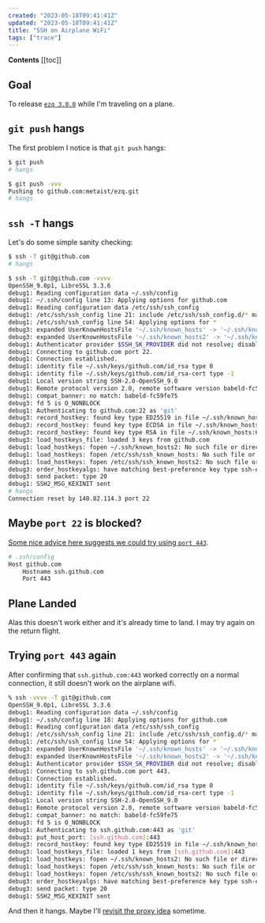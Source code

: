 ```yaml
---
created: "2023-05-18T09:41:41Z"
updated: "2023-05-18T09:41:41Z"
title: "SSH on Airplane WiFi"
tags: ["trace"]
---
```


**Contents**
[[toc]]

## Goal

To release [`ezq 3.0.0`]({{BLOG_URL}}/2023/05/ezq-3.0.0.html) while I'm traveling on a plane.

## `git push` hangs

The first problem I notice is that `git push` hangs:

```bash
$ git push
# hangs

$ git push -vvv
Pushing to github.com:metaist/ezq.git
# hangs
```

## `ssh -T` hangs

Let's do some simple sanity checking:

```bash
$ ssh -T git@github.com
# hangs

$ ssh -T git@github.com -vvvv
OpenSSH_9.0p1, LibreSSL 3.3.6
debug1: Reading configuration data ~/.ssh/config
debug1: ~/.ssh/config line 13: Applying options for github.com
debug1: Reading configuration data /etc/ssh/ssh_config
debug1: /etc/ssh/ssh_config line 21: include /etc/ssh/ssh_config.d/* matched no files
debug1: /etc/ssh/ssh_config line 54: Applying options for *
debug3: expanded UserKnownHostsFile '~/.ssh/known_hosts' -> '~/.ssh/known_hosts'
debug3: expanded UserKnownHostsFile '~/.ssh/known_hosts2' -> '~/.ssh/known_hosts2'
debug1: Authenticator provider $SSH_SK_PROVIDER did not resolve; disabling
debug1: Connecting to github.com port 22.
debug1: Connection established.
debug1: identity file ~/.ssh/keys/github.com/id_rsa type 0
debug1: identity file ~/.ssh/keys/github.com/id_rsa-cert type -1
debug1: Local version string SSH-2.0-OpenSSH_9.0
debug1: Remote protocol version 2.0, remote software version babeld-fc59fe75
debug1: compat_banner: no match: babeld-fc59fe75
debug3: fd 5 is O_NONBLOCK
debug1: Authenticating to github.com:22 as 'git'
debug3: record_hostkey: found key type ED25519 in file ~/.ssh/known_hosts:64
debug3: record_hostkey: found key type ECDSA in file ~/.ssh/known_hosts:65
debug3: record_hostkey: found key type RSA in file ~/.ssh/known_hosts:67
debug3: load_hostkeys_file: loaded 3 keys from github.com
debug1: load_hostkeys: fopen ~/.ssh/known_hosts2: No such file or directory
debug1: load_hostkeys: fopen /etc/ssh/ssh_known_hosts: No such file or directory
debug1: load_hostkeys: fopen /etc/ssh/ssh_known_hosts2: No such file or directory
debug3: order_hostkeyalgs: have matching best-preference key type ssh-ed25519-cert-v01@openssh.com, using HostkeyAlgorithms verbatim
debug3: send packet: type 20
debug1: SSH2_MSG_KEXINIT sent
# hangs
Connection reset by 140.82.114.3 port 22
```

## Maybe `port 22` is blocked?

[Some nice advice here suggests we could try using `port 443`](https://stackoverflow.com/questions/7953806/github-ssh-via-public-wifi-port-22-blocked).

```bash
# .ssh/config
Host github.com
    Hostname ssh.github.com
    Port 443
```

## Plane Landed

Alas this doesn't work either and it's already time to land. I may try again on the return flight.

## Trying `port 443` again

After confirming that `ssh.github.com:443` worked correctly on a normal connection, it still doesn't work on the airplane wifi.

```bash
% ssh -vvvv -T git@github.com
OpenSSH_9.0p1, LibreSSL 3.3.6
debug1: Reading configuration data ~/.ssh/config
debug1: ~/.ssh/config line 18: Applying options for github.com
debug1: Reading configuration data /etc/ssh/ssh_config
debug1: /etc/ssh/ssh_config line 21: include /etc/ssh/ssh_config.d/* matched no files
debug1: /etc/ssh/ssh_config line 54: Applying options for *
debug3: expanded UserKnownHostsFile '~/.ssh/known_hosts' -> '~/.ssh/known_hosts'
debug3: expanded UserKnownHostsFile '~/.ssh/known_hosts2' -> '~/.ssh/known_hosts2'
debug1: Authenticator provider $SSH_SK_PROVIDER did not resolve; disabling
debug1: Connecting to ssh.github.com port 443.
debug1: Connection established.
debug1: identity file ~/.ssh/keys/github.com/id_rsa type 0
debug1: identity file ~/.ssh/keys/github.com/id_rsa-cert type -1
debug1: Local version string SSH-2.0-OpenSSH_9.0
debug1: Remote protocol version 2.0, remote software version babeld-fc59fe75
debug1: compat_banner: no match: babeld-fc59fe75
debug3: fd 5 is O_NONBLOCK
debug1: Authenticating to ssh.github.com:443 as 'git'
debug3: put_host_port: [ssh.github.com]:443
debug3: record_hostkey: found key type ED25519 in file ~/.ssh/known_hosts:68
debug3: load_hostkeys_file: loaded 1 keys from [ssh.github.com]:443
debug1: load_hostkeys: fopen ~/.ssh/known_hosts2: No such file or directory
debug1: load_hostkeys: fopen /etc/ssh/ssh_known_hosts: No such file or directory
debug1: load_hostkeys: fopen /etc/ssh/ssh_known_hosts2: No such file or directory
debug3: order_hostkeyalgs: have matching best-preference key type ssh-ed25519-cert-v01@openssh.com, using HostkeyAlgorithms verbatim
debug3: send packet: type 20
debug1: SSH2_MSG_KEXINIT sent
```

And then it hangs. Maybe I'll [revisit the proxy idea](https://gist.github.com/guillochon/eeaa54b328952d260472c14c559f698a) sometime.
